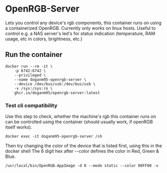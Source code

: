 # OpenRGB-Server

Lets you control any device's rgb components, this container runs on using a containerized OpenRGB.
Currently only works on linux hosts. Useful to control e.g. a NAS server's led's for status indication (temperature, RAM usage, etc in colors, brightness, etc.)

## Run the container

```shell
docker run --rm -it \
    -p 6742:6742 \
    --privileged \
    --name doganm95-openrgb-server \
    --device /dev/bus/usb:/dev/bus/usb \
    -v /sys:/sys:ro \
    ghcr.io/doganm95/openrgb-server:latest
```

### Test cli compatibility

Use this step to check, whether the machine's rgb this container runs on can be controlled using the container (should usually work, if openRGB itself works).

```shell
docker exec -it doganm95-openrgb-server /sh
```

Then try changing the color of the device that is listed first, using this in the docker shell
The 6 digit hex after --color defines the color in Red, Green & Blue.

```shell
/usr/local/bin/OpenRGB.AppImage -d 0 --mode static --color 00FF00 -v
```
